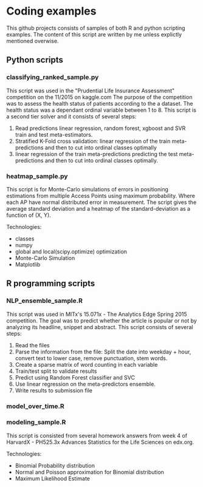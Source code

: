 # Coding examples
This github projects consists of samples of both R and python scripting examples. The content of this script
are written by me unless explictly mentioned overwise.

## Python scripts
### classifying_ranked_sample.py
This script was used in the "Prudential Life Insurance Assessment" competition on the 11/2015 on kaggle.com
The purpose of the competition was to assess the health status of patients according to the a dataset. The
health status was a dependant ordinal variable between 1 to 8.
This script is a second tier solver and it consists of several steps:

1. Read predictions linear regression, random forest, xgboost and SVR train and test meta-estimators.
2. Stratified K-Fold cross validation: linear regression of the train meta-predictions and then to cut into ordinal classes optimally
3. linear regression of the train meta-predictions predicting the test meta-predictions and then to cut into ordinal classes optimally.

### heatmap_sample.py
This script is for Monte-Carlo simulations of errors in positioning estimations from multiple Access Points using maximum probability.
Where each AP have normal distributed error in measurement.
The script gives the average standard deviation and a heatmap of the standard-deviation as a function of \(X, Y\).

Technologies:

* classes
* numpy
* global and local(scipy.optimize) optimization
* Monte-Carlo Simulation
* Matplotlib

## R programming scripts
### NLP_ensemble_sample.R
This script was used in MITx's 15.071x - The Analytics Edge Spring 2015 competition.
The goal was to predict whether the article is popular or not by analyzing its headline, snippet and abstract.
This script consists of several steps:

1. Read the files
2. Parse the information from the file: Split the date into weekday + hour, convert text to lower case, remove punctuation, stem words.
3. Create a sparse matrix of word counting in each variable
4. Train/test split to validate results
5. Predict using Random Forest classifier and SVC
6. Use linear regression on the meta-predictors ensemble.
7. Write results to submission file

### model_over_time.R


### modeling_sample.R
This script is consisted from several homework answers from week 4 of HarvardX - PH525.3x Advances Statistics for the Life Sciences on edx.org.

Technologies:

* Binomial Probability distribution
* Normal and Poisson approximation for Binomial distribution
* Maximum Likelihood Estimate